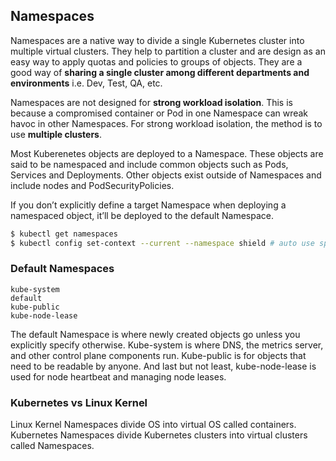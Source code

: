 ## Namespaces

Namespaces are a native way to divide a single Kubernetes cluster into multiple virtual clusters. They help to partition a cluster and are design as an easy way to apply quotas and policies to groups of objects. They are a good way of **sharing a single cluster among different departments and environments** i.e. Dev, Test, QA, etc.

Namespaces are not designed for **strong workload isolation**. This is because a compromised container or Pod in one Namespace can wreak havoc in other Namespaces. For strong workload isolation, the method is to use **multiple clusters**.

Most Kuberenetes objects are deployed to a Namespace. These objects are said to be namespaced and include common objects such as Pods, Services and Deployments. Other objects exist outside of Namespaces and include nodes and PodSecurityPolicies.

If you don’t explicitly define a target Namespace when deploying a namespaced object, it’ll be deployed to the default Namespace.

```bash
$ kubectl get namespaces
$ kubectl config set-context --current --namespace shield # auto use specific ns
```

### Default Namespaces

```
kube-system
default
kube-public
kube-node-lease
```

The default Namespace is where newly created objects go unless you explicitly specify otherwise. Kube-system is where DNS, the metrics server, and other control plane components run. Kube-public is for objects that need to be readable by anyone. And last but not least, kube-node-lease is used for node heartbeat and managing node leases.

### Kubernetes vs Linux Kernel

Linux Kernel Namespaces divide OS into virtual OS called containers. Kubernetes Namespaces divide Kubernetes clusters into virtual clusters called Namespaces.

###
